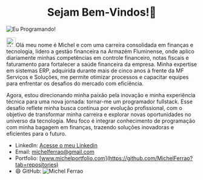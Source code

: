 <center><h1> Sejam Bem-Vindos!👋 </h1></center>

![Eu Programando!](https://i.pinimg.com/originals/21/11/61/21116158daaeb1459b4ec0758505e1ad.gif)

<img src="https://raw.githubusercontent.com/Tarikul-Islam-Anik/Animated-Fluent-Emojis/master/Emojis/Hand%20gestures/Hand%20with%20Fingers%20Splayed%20Light%20Skin%20Tone.png" alt="Hand with Fingers Splayed Light Skin Tone" width="25" height="25" style="max-width: 100%;">Olá meu nome é Michel e com uma carreira consolidada em finanças e tecnologia, lidero a gestão financeira na Armazém Fluminense, onde aplico diariamente minhas competências em controle financeiro, notas fiscais e faturamento para fortalecer a saúde financeira da empresa. Minha expertise em sistemas ERP, adquirida durante mais de cinco anos à frente da MF Serviços e Soluções, me permite otimizar processos e capacitar equipes para enfrentar os desafios do mercado com eficiência.

Agora, estou direcionando minha paixão pela inovação e minha experiência técnica para uma nova jornada: tornar-me um programador fullstack. Esse desafio reflete minha busca contínua por evolução profissional, com o objetivo de transformar minha carreira e explorar novas oportunidades no universo da tecnologia. Meu foco é integrar conhecimento de programação com minha bagagem em finanças, trazendo soluções inovadoras e eficientes para o futuro.

- LinkedIn: [Acesse o meu Linkedin](https://www.linkedin.com/in/michel-de-carvalho-ferr%C3%A3o-silva-a79935a2/)
- Email: [michelferrao@gmail.com](mailto:michelferraorj@gmail.com)
- Portfolio: [www.michelportfolio.com](https://github.com/MichelFerrao?tab=repositories)
- 😄 GitHub: ![Michel Ferrao](https://github-readme-stats.vercel.app/api?username=MichelFerrao&show_icons=true)
